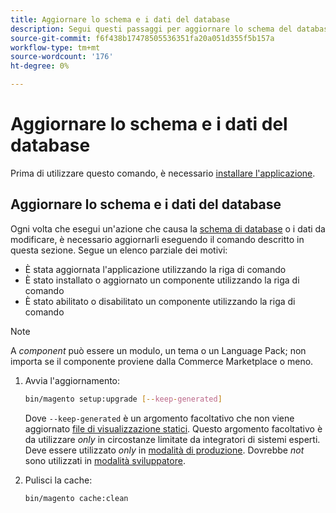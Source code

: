 ```yaml
---
title: Aggiornare lo schema e i dati del database
description: Segui questi passaggi per aggiornare lo schema del database Adobe Commerce o Magenti Open Source.
source-git-commit: f6f438b17478505536351fa20a051d355f5b157a
workflow-type: tm+mt
source-wordcount: '176'
ht-degree: 0%

---
```



# Aggiornare lo schema e i dati del database

Prima di utilizzare questo comando, è necessario [installare l&#39;applicazione](../advanced.md).

## Aggiornare lo schema e i dati del database

Ogni volta che esegui un&#39;azione che causa la [schema di database](https://glossary.magento.com/database-schema) o i dati da modificare, è necessario aggiornarli eseguendo il comando descritto in questa sezione. Segue un elenco parziale dei motivi:

* È stata aggiornata l&#39;applicazione utilizzando la riga di comando
* È stato installato o aggiornato un componente utilizzando la riga di comando
* È stato abilitato o disabilitato un componente utilizzando la riga di comando

>[!NOTE]
>
>A *component* può essere un modulo, un tema o un Language Pack; non importa se il componente proviene dalla Commerce Marketplace o meno.

1. Avvia l&#39;aggiornamento:

   ```bash
   bin/magento setup:upgrade [--keep-generated]
   ```

   Dove `--keep-generated` è un argomento facoltativo che non viene aggiornato [file di visualizzazione statici](../../configuration/cli/static-view-file-deployment.md). Questo argomento facoltativo è da utilizzare *only* in circostanze limitate da integratori di sistemi esperti. Deve essere utilizzato *only* in [modalità di produzione](../../configuration/bootstrap/application-modes.md#production-mode). Dovrebbe *not* sono utilizzati in [modalità sviluppatore](../../configuration/bootstrap/application-modes.md#developer-mode).

1. Pulisci la cache:

   ```bash
   bin/magento cache:clean
   ```
